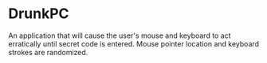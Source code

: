 # DrunkPC
An application that will cause the user's mouse and keyboard to act erratically until secret code is entered. Mouse pointer location and keyboard strokes are randomized.
